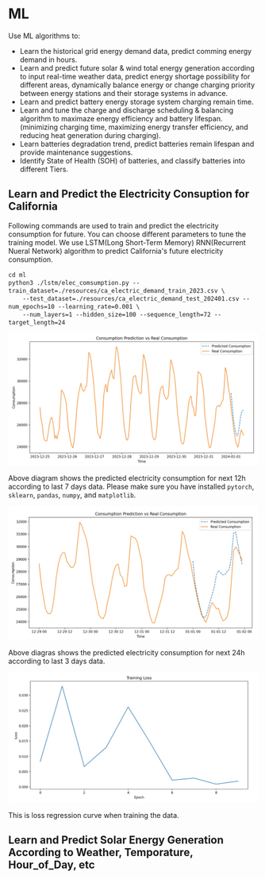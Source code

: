 # ML

Use ML algorithms to:
- Learn the historical grid energy demand data, predict comming energy demand in hours.
- Learn and predict future solar & wind total energy generation according to input real-time weather data, predict energy shortage possibility for different areas, dynamically balance energy or change charging priority between energy stations and their storage systems in advance.
- Learn and predict battery energy storage system charging remain time.
- Learn and tune the charge and discharge scheduling & balancing algorithm to maximaze energy efficiency and battery lifespan. (minimizing charging time, maximizing energy transfer efficiency, and reducing heat generation during charging).
- Learn batteries degradation trend, predict batteries remain lifespan and provide maintenance suggestions.
- Identify State of Health (SOH) of batteries, and classify batteries into different Tiers.

## Learn and Predict the Electricity Consuption for California

Following commands are used to train and predict the electricity consumption for future. You can choose different parameters to tune the training model. We use LSTM(Long Short-Term Memory) RNN(Recurrent Nueral Network) algorithm to predict California's future electricity consumption.
```
cd ml
python3 ./lstm/elec_comsumption.py --train_dataset=./resources/ca_electric_demand_train_2023.csv \
    --test_dataset=./resources/ca_electric_demand_test_202401.csv --num_epochs=10 --learning_rate=0.001 \
    --num_layers=1 --hidden_size=100 --sequence_length=72 --target_length=24
```

![image](./resources/12h_predict.png)

Above diagram shows the predicted electricity consumption for next 12h according to last 7 days data. Please make sure you have installed `pytorch`, `sklearn`, `pandas`, `numpy`, and `matplotlib`.

![image](./resources/24h_predict.png)

Above diagras shows the predicted electricity consumption for next 24h according to last 3 days data.

![image](./resources/training_loss.png)

This is loss regression curve when training the data.

## Learn and Predict Solar Energy Generation According to Weather, Temporature, Hour_of_Day, etc



